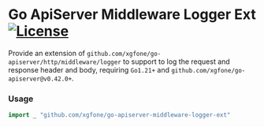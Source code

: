# Go ApiServer Middleware Logger Ext [![License](https://img.shields.io/badge/License-Apache%202.0-blue.svg?style=flat-square)](https://raw.githubusercontent.com/xgfone/go-apiserver-middleware-logger-ext/master/LICENSE)


Provide an extension of `github.com/xgfone/go-apiserver/http/middleware/logger` to support to log the request and response header and body, requiring `Go1.21+` and `github.com/xgfone/go-apiserver@v0.42.0+`.


### Usage

```go
import _ "github.com/xgfone/go-apiserver-middleware-logger-ext"
```
